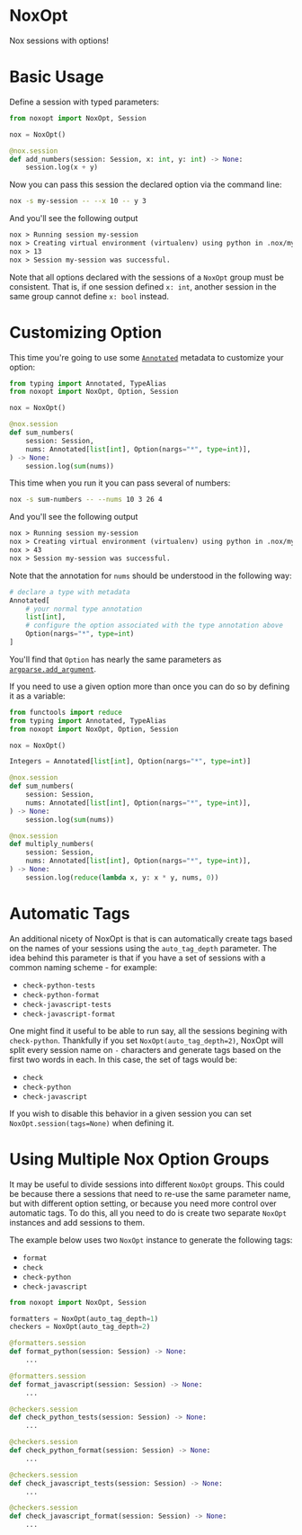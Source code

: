 # NoxOpt

Nox sessions with options!

# Basic Usage

Define a session with typed parameters:

```python
from noxopt import NoxOpt, Session

nox = NoxOpt()

@nox.session
def add_numbers(session: Session, x: int, y: int) -> None:
    session.log(x + y)
```

Now you can pass this session the declared option via the command line:

```bash
nox -s my-session -- --x 10 -- y 3
```

And you'll see the following output

```txt
nox > Running session my-session
nox > Creating virtual environment (virtualenv) using python in .nox/my-session
nox > 13
nox > Session my-session was successful.
```

Note that all options declared with the sessions of a `NoxOpt` group must be consistent.
That is, if one session defined `x: int`, another session in the same group cannot
define `x: bool` instead.

# Customizing Option

This time you're going to use some [`Annotated`](https://peps.python.org/pep-0593/)
metadata to customize your option:

```python
from typing import Annotated, TypeAlias
from noxopt import NoxOpt, Option, Session

nox = NoxOpt()

@nox.session
def sum_numbers(
    session: Session,
    nums: Annotated[list[int], Option(nargs="*", type=int)],
) -> None:
    session.log(sum(nums))
```

This time when you run it you can pass several of numbers:

```bash
nox -s sum-numbers -- --nums 10 3 26 4
```

And you'll see the following output

```txt
nox > Running session my-session
nox > Creating virtual environment (virtualenv) using python in .nox/my-session
nox > 43
nox > Session my-session was successful.
```

Note that the annotation for `nums` should be understood in the following way:

```python
# declare a type with metadata
Annotated[
    # your normal type annotation
    list[int],
    # configure the option associated with the type annotation above
    Option(nargs="*", type=int)
]
```

You'll find that `Option` has nearly the same parameters as
[`argparse.add_argument`](https://docs.python.org/3/library/argparse.html#argparse.ArgumentParser.add_argument).

If you need to use a given option more than once you can do so by defining it as a
variable:

```python
from functools import reduce
from typing import Annotated, TypeAlias
from noxopt import NoxOpt, Option, Session

nox = NoxOpt()

Integers = Annotated[list[int], Option(nargs="*", type=int)]

@nox.session
def sum_numbers(
    session: Session,
    nums: Annotated[list[int], Option(nargs="*", type=int)],
) -> None:
    session.log(sum(nums))

@nox.session
def multiply_numbers(
    session: Session,
    nums: Annotated[list[int], Option(nargs="*", type=int)],
) -> None:
    session.log(reduce(lambda x, y: x * y, nums, 0))
```

# Automatic Tags

An additional nicety of NoxOpt is that is can automatically create tags based on the
names of your sessions using the `auto_tag_depth` parameter. The idea behind this
parameter is that if you have a set of sessions with a common naming scheme - for example:

- `check-python-tests`
- `check-python-format`
- `check-javascript-tests`
- `check-javascript-format`

One might find it useful to be able to run say, all the sessions begining with
`check-python`. Thankfully if you set `NoxOpt(auto_tag_depth=2)`, NoxOpt will split
every session name on `-` characters and generate tags based on the first two words in
each. In this case, the set of tags would be:

- `check`
- `check-python`
- `check-javascript`

If you wish to disable this behavior in a given session you can set
`NoxOpt.session(tags=None)` when defining it.

# Using Multiple Nox Option Groups

It may be useful to divide sessions into different `NoxOpt` groups. This could be
because there a sessions that need to re-use the same parameter name, but with different
option setting, or because you need more control over automatic tags. To do this, all
you need to do is create two separate `NoxOpt` instances and add sessions to them.

The example below uses two `NoxOpt` instance to generate the following tags:

- `format`
- `check`
- `check-python`
- `check-javascript`

```python
from noxopt import NoxOpt, Session

formatters = NoxOpt(auto_tag_depth=1)
checkers = NoxOpt(auto_tag_depth=2)

@formatters.session
def format_python(session: Session) -> None:
    ...

@formatters.session
def format_javascript(session: Session) -> None:
    ...

@checkers.session
def check_python_tests(session: Session) -> None:
    ...

@checkers.session
def check_python_format(session: Session) -> None:
    ...

@checkers.session
def check_javascript_tests(session: Session) -> None:
    ...

@checkers.session
def check_javascript_format(session: Session) -> None:
    ...
```
